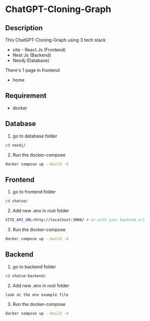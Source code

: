 # ChatGPT-Cloning-Graph
## Description

This ChatGPT-Cloning-Graph using 3 tech stack
* vite - React Js (Frontend)
* Nest Js (Backend)
* Neo4j (Database)

There's 1 page in frontend
* home

## Requirement
* docker

## Database

1. go to database folder
```bash
cd neo4j/
```

2. Run the docker-compose
```bash
docker compose up --build -d
```

## Frontend

1. go to frontend folder
```bash
cd chatse/
```

2. Add new .env in root folder
```bash
VITE_API_URL=http://localhost:3000/ # or with your backend url
```

3. Run the docker-compose
```bash
docker compose up --build -d
```

## Backend

1. go to backend folder
```bash
cd chatse-backend/
```

2. Add new .env in root folder
```bash
look at the env example file
```

3. Run the docker-compose
```bash
docker compose up --build -d
```
